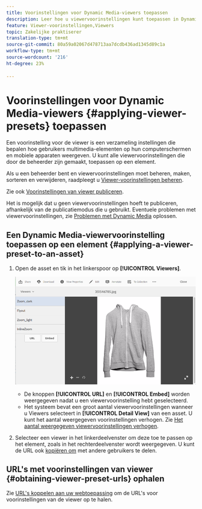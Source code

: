 ```yaml
---
title: Voorinstellingen voor Dynamic Media-viewers toepassen
description: Leer hoe u viewervoorinstellingen kunt toepassen in Dynamic Media.
feature: Viewer-voorinstellingen,Viewers
topic: Zakelijke praktiserer
translation-type: tm+mt
source-git-commit: 80a59a02067d478713aa7dcdb436ad1345d89c1a
workflow-type: tm+mt
source-wordcount: '216'
ht-degree: 23%

---
```



# Voorinstellingen voor Dynamic Media-viewers {#applying-viewer-presets} toepassen

Een voorinstelling voor de viewer is een verzameling instellingen die bepalen hoe gebruikers multimedia-elementen op hun computerschermen en mobiele apparaten weergeven. U kunt alle viewervoorinstellingen die door de beheerder zijn gemaakt, toepassen op een element.

Als u een beheerder bent en viewervoorinstellingen moet beheren, maken, sorteren en verwijderen, raadpleegt u [Viewer-voorinstellingen beheren](managing-viewer-presets.md).

Zie ook [Voorinstellingen van viewer publiceren](managing-viewer-presets.md#publishing-viewer-presets).

Het is mogelijk dat u geen viewervoorinstellingen hoeft te publiceren, afhankelijk van de publicatiemodus die u gebruikt.
Eventuele problemen met viewervoorinstellingen, zie [Problemen met Dynamic Media](troubleshoot-dm.md#viewers) oplossen.

## Een Dynamic Media-viewervoorinstelling toepassen op een element {#applying-a-viewer-preset-to-an-asset}

1. Open de asset en tik in het linkerspoor op **[!UICONTROL Viewers]**.

   ![chlimage_1-104](assets/chlimage_1-104.png)

   * De knoppen **[!UICONTROL URL]** en **[!UICONTROL Embed]** worden weergegeven nadat u een viewervoorinstelling hebt geselecteerd.
   * Het systeem bevat een groot aantal viewervoorinstellingen wanneer u Viewers selecteert in **[!UICONTROL Detail View]** van een asset. U kunt het aantal weergegeven voorinstellingen verhogen. Zie [Het aantal weergegeven viewervoorinstellingen verhogen](managing-viewer-presets.md).

1. Selecteer een viewer in het linkerdeelvenster om deze toe te passen op het element, zoals in het rechterdeelvenster wordt weergegeven. U kunt de URL ook [kopiëren om](linking-urls-to-yourwebapplication.md) met andere gebruikers te delen.

## URL&#39;s met voorinstellingen van viewer {#obtaining-viewer-preset-urls} ophalen

Zie [URL&#39;s koppelen aan uw webtoepassing](linking-urls-to-yourwebapplication.md) om de URL&#39;s voor voorinstellingen van de viewer op te halen.
